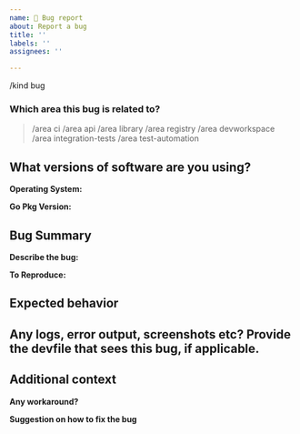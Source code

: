 ```yaml
---
name: 🐞 Bug report
about: Report a bug
title: ''
labels: ''
assignees: ''

---
```


/kind bug

<!--

Welcome! - We kindly ask you to:

  1. Fill out the issue template below 
  2. Use Gitter if you have a question rather than a bug or feature request.
    See the Gitter community channel at: https://gitter.im/devfile/community

Thanks for understanding and for contributing to the project!

-->

### Which area this bug is related to?
<!--
    Uncomment appropriate `/area` lines, and delete the rest.
    For example, `> /area api` would simply become: `/area api`
-->

> /area ci
> /area api
> /area library
> /area registry
> /area devworkspace
> /area integration-tests
> /area test-automation


## What versions of software are you using?

**Operating System:**

**Go Pkg Version:**


## Bug Summary
**Describe the bug:**
<!-- 
    A clear and concise description of what the bug is.
-->

**To Reproduce:**
<!--
    Steps to reproduce the behavior.
-->


## Expected behavior
<!--
    A clear and concise description of what you expected to happen.
-->

## Any logs, error output, screenshots etc? Provide the devfile that sees this bug, if applicable.
<!--
To get logs:
    ci: please copy the github workflow output
    api: please copy the terminal output
    library: please copy the terminal output
    registry: follow instruction under "Collecting Logs" to find log: https://github.com/devfile/registry-support/blob/main/TROUBLESHOOTING.md
    devworkspace: copy the logs from the controller (kubectl logs deploy/devworkspace-controller -n $NAMESPACE)
    test-automation: 
        api: follow instruction under "Running tests locally" to find test log: https://github.com/devfile/api/tree/main/test
        library: follow instruction under "Running the tests locally" to find test log: https://github.com/devfile/library/tree/main/tests
        devworkspace: copy the logs from the controller (kubectl logs deploy/devworkspace-controller -n $NAMESPACE)
    integration-tests: please copy the build log under prow ci result for QE ingetration tests
-->


## Additional context
<!--
    Add any other context about the problem here.
-->
**Any workaround?**
<!--
    Describe the workaround if applicable.
-->

**Suggestion on how to fix the bug**
<!--
    Provide suggestion on how to fix the bug upon your investigation, if applicable.
-->


